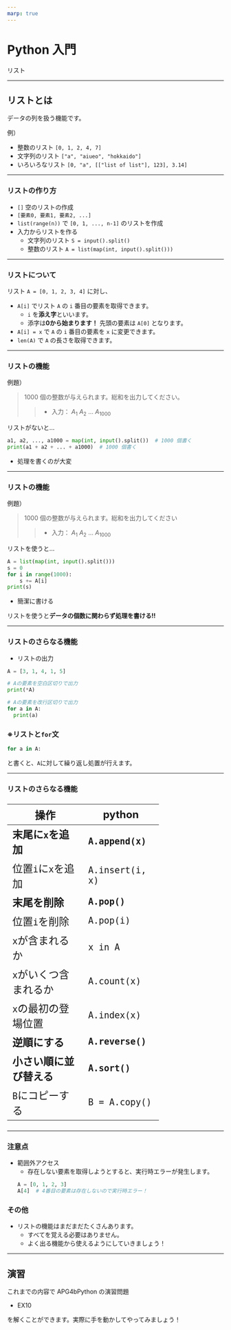 ```yaml
---
marp: true
---
```


# Python 入門
リスト

---

## リストとは

データの列を扱う機能です。

例）
- 整数のリスト `[0, 1, 2, 4, 7]`
- 文字列のリスト `["a", "aiueo", "hokkaido"]`
- いろいろなリスト `[0, "a", [["list of list"], 123], 3.14]`
---

### リストの作り方
- `[]` 空のリストの作成
- `[要素0, 要素1, 要素2, ...]`
- `list(range(n))` で `[0, 1, ..., n-1]` のリストを作成
- 入力からリストを作る
  - 文字列のリスト
  `S = input().split()`
  - 整数のリスト
  `A = list(map(int, input().split()))`

---

### リストについて
リスト `A = [0, 1, 2, 3, 4]` に対し、
- `A[i]` でリスト `A` の `i` 番目の要素を取得できます。
  - `i` を**添え字**といいます。
  - 添字は**0から始まります！**  先頭の要素は `A[0]` となります。
- `A[i] = x` で `A` の `i` 番目の要素を `x` に変更できます。
- `len(A)` で `A` の長さを取得できます。

---
### リストの機能

例題）
> $1000$ 個の整数が与えられます。総和を出力してください。
>> - 入力： $A_1$ $A_2$ $...$ $A_{1000}$

リストがないと…
```py
a1, a2, ..., a1000 = map(int, input().split())  # 1000 個書く
print(a1 + a2 + ... + a1000)  # 1000 個書く
```
- 処理を書くのが大変

---

### リストの機能

例題）
> $1000$ 個の整数が与えられます。総和を出力してください
>> - 入力： $A_1$ $A_2$ $...$ $A_{1000}$

リストを使うと…
```py
A = list(map(int, input().split()))
s = 0
for i in range(1000):
    s += A[i]
print(s)
```
- 簡潔に書ける

リストを使うと**データの個数に関わらず処理を書ける!!**

---

### リストのさらなる機能
- リストの出力
```py
A = [3, 1, 4, 1, 5]

# Aの要素を空白区切りで出力
print(*A)

# Aの要素を改行区切りで出力
for a in A:
  print(a)
```

### ※リストと`for`文
```py
for a in A:
```
と書くと、`A`に対して繰り返し処置が行えます。

---

### リストのさらなる機能

<style scoped>
  table { table-layout: fixed; width: 70%; display:table; font-size: 24px; }
</style>
| 操作 | python |
| --- | --- |
| **末尾に`x`を追加**    | **`A.append(x)`** |
| 位置`i`に`x`を追加     | `A.insert(i, x)` |
| **末尾を削除**         | **`A.pop()`** |
| 位置`i`を削除          | `A.pop(i)` |
| `x`が含まれるか        | `x in A` |
| `x`がいくつ含まれるか  | `A.count(x)` |
| `x`の最初の登場位置     | `A.index(x)` |
| **逆順にする**         | **`A.reverse()`** |
| **小さい順に並び替える** | **`A.sort()`** |
| `B`にコピーする         | `B = A.copy()` |

---

### 注意点
- 範囲外アクセス
  - 存在しない要素を取得しようとすると、実行時エラーが発生します。
  ```py
  A = [0, 1, 2, 3]
  A[4]  # 4番目の要素は存在しないので実行時エラー！
  ```

### その他
- リストの機能はまだまだたくさんあります。
  - すべてを覚える必要はありません。
  - よく出る機能から使えるようにしていきましょう！

---

## 演習

これまでの内容で APG4bPython の演習問題
- EX10
  
を解くことができます。実際に手を動かしてやってみましょう！
